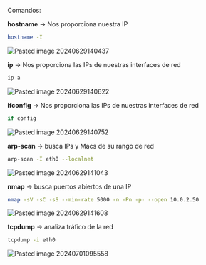 Comandos:

**hostname** -> Nos proporciona nuestra IP

```Bash
hostname -I
```
![Pasted image 20240629140437](https://github.com/user-attachments/assets/172a6063-0ddf-4616-af19-79a21d629542)

**ip** -> Nos proporciona las IPs de nuestras interfaces de red

```Bash
ip a
```

![Pasted image 20240629140622](https://github.com/user-attachments/assets/ba7a14ed-78f1-400c-8999-51e41706786e)

**ifconfig** -> Nos proporciona las IPs de nuestras interfaces de red

```Bash
if config
```

![Pasted image 20240629140752](https://github.com/user-attachments/assets/4b9aafb9-a809-418e-b88d-de7ed7a7bf1d)

**arp-scan** -> busca IPs y Macs de su rango de red

```Bash
arp-scan -I eth0 --localnet
```

![Pasted image 20240629141043](https://github.com/user-attachments/assets/e48ede5e-5af6-447d-8cf5-f9e6ea681c5a)

**nmap** -> busca puertos abiertos de una IP

```Bash
nmap -sV -sC -sS --min-rate 5000 -n -Pn -p- --open 10.0.2.50
```

![Pasted image 20240629141608](https://github.com/user-attachments/assets/3a154a5d-aef9-4b99-a1c6-80ea1c03c533)

**tcpdump** -> analiza tráfico de la red

```Bash
tcpdump -i eth0
```

![Pasted image 20240701095558](https://github.com/user-attachments/assets/ba84d94e-0c5d-4f4a-a56b-975774f90576)
